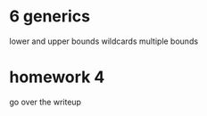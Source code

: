 
# 6 generics

lower and upper bounds
wildcards
multiple bounds

# homework 4

go over the writeup

